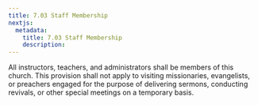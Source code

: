 ```yaml
---
title: 7.03 Staff Membership
nextjs:
  metadata:
    title: 7.03 Staff Membership
    description: 
---
```


All instructors, teachers, and administrators shall be members of this church.  This provision shall not apply to visiting missionaries, evangelists, or preachers engaged for the purpose of delivering sermons, conducting revivals, or other special meetings on a temporary basis.
